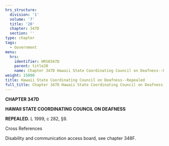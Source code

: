 ```yaml
---
hrs_structure:
  division: '1'
  volume: '7'
  title: '20'
  chapter: 347D
  section: ''
type: chapter
tags:
  - Government
menu:
  hrs:
    identifier: HRS0347D
    parent: title20
    name: Chapter 347D Hawaii State Coordinating Council on Deafness--Repealed
weight: 15000
title: Hawaii State Coordinating Council on Deafness--Repealed
full_title: Chapter 347D Hawaii State Coordinating Council on Deafness--Repealed
---
```

**CHAPTER 347D**

**HAWAII STATE COORDINATING COUNCIL ON DEAFNESS**

**REPEALED.** L 1999, c 282, §9.

Cross References

Disability and communication access board, see chapter 348F.
